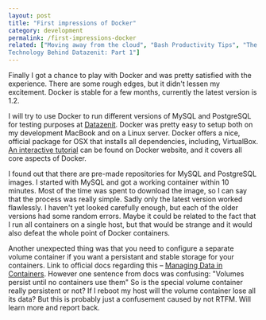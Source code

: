 ```yaml
---
layout: post
title: "First impressions of Docker"
category: development
permalink: /first-impressions-docker
related: ["Moving away from the cloud", "Bash Productivity Tips", "The
Technology Behind Datazenit: Part 1"]
---
```


Finally I got a chance to play with Docker and was pretty satisfied with
the experience. There are some rough edges, but it didn't lessen my excitement.
Docker is stable for a few months, currently the latest version is 1.2.

I will try to use Docker to run different versions of MySQL and PostgreSQL for
testing purposes at [Datazenit](https://datazenit.com). Docker was pretty easy to
setup both on my development MacBook and on a Linux server. Docker offers a
nice, official package for OSX that installs all dependencies, including,
VirtualBox. [An interactive tutorial](https://docker.com/tryit/) can be found on Docker website, and it
covers all core aspects of Docker.

I found out that there are pre-made repositories for MySQL and PostgreSQL images. I
started with MySQL and got a working container within 10 minutes. Most of the
time was spent to download the image, so I can say that the process was really simple.
Sadly only the latest version worked flawlessly. I haven't yet looked carefully enough, but each of the older
versions had some random errors. Maybe it could be related to the fact that I
run all containers on a single host, but that would be strange and it would
also defeat the whole point of Docker containers.

Another unexpected thing was that you need to configure a separate volume
container if you want a persistant and stable storage for your containers. Link
to official docs regarding this –
[Managing Data in Containers](https://docs.docker.com/userguide/dockervolumes/).
However one sentence from docs was confusing: "Volumes persist until no containers use
them" So is the special volume container really persistent or not? If I reboot
my host will the volume container lose all its data? But this is probably just
a confusement caused by not RTFM. Will learn more and report back.
